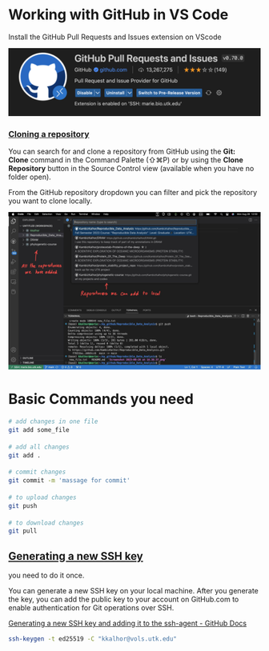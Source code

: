 # Working with GitHub in VS Code

Install the GitHub Pull Requests and Issues extension on VScode

<img width="640" alt="banner" src="https://github.com/KambizKalhor/Reproducible_Data_Analysis/blob/main/working%20with%20github/Working%20with%20GitHub%20in%20VS%20Code/Screenshot_2023-08-28_at_12.41.44.png">

### [Cloning a repository](https://code.visualstudio.com/docs/sourcecontrol/github#_cloning-a-repository)

You can search for and clone a repository from GitHub using the **Git: Clone** command in the Command Palette (⇧⌘P) or by using the **Clone Repository** button in the Source Control view (available when you have no folder open).

From the GitHub repository dropdown you can filter and pick the repository you want to clone locally.

<img width="640" alt="banner" src="https://github.com/KambizKalhor/Reproducible_Data_Analysis/blob/main/working%20with%20github/Working%20with%20GitHub%20in%20VS%20Code/Image_8-28-23_at_12.51.jpg">

# Basic Commands you need

```bash
# add changes in one file
git add some_file

# add all changes
git add .

# commit changes
git commit -m 'massage for commit'

# to upload changes
git push

# to download changes
git pull

```

## **[Generating a new SSH key](https://docs.github.com/en/authentication/connecting-to-github-with-ssh/generating-a-new-ssh-key-and-adding-it-to-the-ssh-agent?platform=linux#generating-a-new-ssh-key)**

you need to do it once.

You can generate a new SSH key on your local machine. After you generate the key, you can add the public key to your account on GitHub.com to enable authentication for Git operations over SSH.

[Generating a new SSH key and adding it to the ssh-agent - GitHub Docs](https://docs.github.com/en/authentication/connecting-to-github-with-ssh/generating-a-new-ssh-key-and-adding-it-to-the-ssh-agent?platform=linux)

```bash
ssh-keygen -t ed25519 -C "kkalhor@vols.utk.edu"
```
